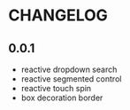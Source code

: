 # CHANGELOG

## 0.0.1
- reactive dropdown search
- reactive segmented control
- reactive touch spin
- box decoration border